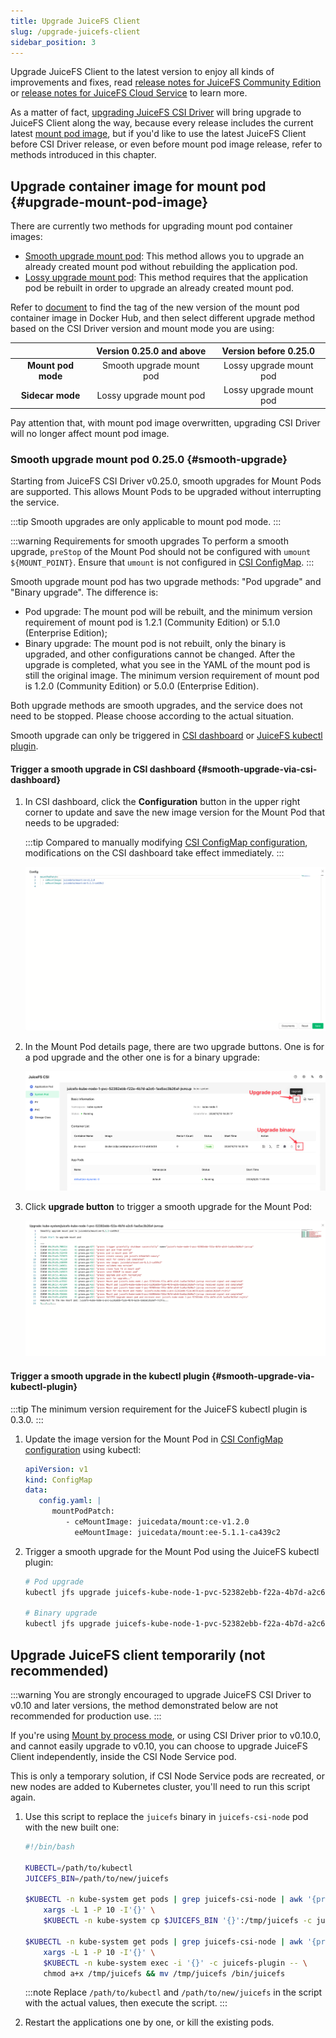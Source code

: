 ```yaml
---
title: Upgrade JuiceFS Client
slug: /upgrade-juicefs-client
sidebar_position: 3
---
```


Upgrade JuiceFS Client to the latest version to enjoy all kinds of improvements and fixes, read [release notes for JuiceFS Community Edition](https://github.com/juicedata/juicefs/releases) or [release notes for JuiceFS Cloud Service](https://juicefs.com/docs/cloud/release) to learn more.

As a matter of fact, [upgrading JuiceFS CSI Driver](./upgrade-csi-driver.md) will bring upgrade to JuiceFS Client along the way, because every release includes the current latest [mount pod image](../guide/custom-image.md#ce-ee-separation), but if you'd like to use the latest JuiceFS Client before CSI Driver release, or even before mount pod image release, refer to methods introduced in this chapter.

## Upgrade container image for mount pod {#upgrade-mount-pod-image}

There are currently two methods for upgrading mount pod container images:

- [Smooth upgrade mount pod](#smooth-upgrade): This method allows you to upgrade an already created mount pod without rebuilding the application pod.
- [Lossy upgrade mount pod](../guide/custom-image.md#overwrite-mount-pod-image): This method requires that the application pod be rebuilt in order to upgrade an already created mount pod.

Refer to [document](../guide/custom-image.md#ce-ee-separation) to find the tag of the new version of the mount pod container image in Docker Hub, and then select different upgrade method based on the CSI Driver version and mount mode you are using:

|                    | Version 0.25.0 and above | Version before 0.25.0   |
|:------------------:|:------------------------:|:-----------------------:|
| **Mount pod mode** | Smooth upgrade mount pod | Lossy upgrade mount pod |
| **Sidecar mode**   | Lossy upgrade mount pod  | Lossy upgrade mount pod |

Pay attention that, with mount pod image overwritten, upgrading CSI Driver will no longer affect mount pod image.

### Smooth upgrade mount pod <VersionAdd>0.25.0</VersionAdd> {#smooth-upgrade}

Starting from JuiceFS CSI Driver v0.25.0, smooth upgrades for Mount Pods are supported. This allows Mount Pods to be upgraded without interrupting the service.

:::tip
Smooth upgrades are only applicable to mount pod mode.
:::

:::warning Requirements for smooth upgrades
To perform a smooth upgrade, `preStop` of the Mount Pod should not be configured with `umount ${MOUNT_POINT}`. Ensure that `umount` is not configured in [CSI ConfigMap](./../guide/configurations.md#configmap).
:::

Smooth upgrade mount pod has two upgrade methods: "Pod upgrade" and "Binary upgrade". The difference is:

- Pod upgrade: The mount pod will be rebuilt, and the minimum version requirement of mount pod is 1.2.1 (Community Edition) or 5.1.0 (Enterprise Edition);
- Binary upgrade: The mount pod is not rebuilt, only the binary is upgraded, and other configurations cannot be changed. After the upgrade is completed, what you see in the YAML of the mount pod is still the original image. The minimum version requirement of mount pod is 1.2.0 (Community Edition) or 5.0.0 (Enterprise Edition).

Both upgrade methods are smooth upgrades, and the service does not need to be stopped. Please choose according to the actual situation.

Smooth upgrade can only be triggered in [CSI dashboard](./troubleshooting.md#csi-dashboard) or [JuiceFS kubectl plugin](./troubleshooting.md#kubectl-plugin).

#### Trigger a smooth upgrade in CSI dashboard {#smooth-upgrade-via-csi-dashboard}

1. In CSI dashboard, click the **Configuration** button in the upper right corner to update and save the new image version for the Mount Pod that needs to be upgraded:

   :::tip
   Compared to manually modifying [CSI ConfigMap configuration](./../guide/configurations.md#configmap), modifications on the CSI dashboard take effect immediately.
   :::

   ![CSI dashboard config mount pod image](../images/upgrade-image.png)

2. In the Mount Pod details page, there are two upgrade buttons. One is for a pod upgrade and the other one is for a binary upgrade:

   ![CSI dashboard mount pod upgrade button](../images/upgrade-menu.png)

3. Click **upgrade button** to trigger a smooth upgrade for the Mount Pod:

    ![CSI dashboard mount pod smooth upgrade](../images/smooth-upgrade.png)

#### Trigger a smooth upgrade in the kubectl plugin {#smooth-upgrade-via-kubectl-plugin}

:::tip
The minimum version requirement for the JuiceFS kubectl plugin is 0.3.0.
:::

1. Update the image version for the Mount Pod in [CSI ConfigMap configuration](./../guide/configurations.md#configmap) using kubectl:

    ```yaml
    apiVersion: v1
    kind: ConfigMap
    data:
       config.yaml: |
          mountPodPatch:
             - ceMountImage: juicedata/mount:ce-v1.2.0
               eeMountImage: juicedata/mount:ee-5.1.1-ca439c2
    ```

2. Trigger a smooth upgrade for the Mount Pod using the JuiceFS kubectl plugin:

    ```bash
    # Pod upgrade
    kubectl jfs upgrade juicefs-kube-node-1-pvc-52382ebb-f22a-4b7d-a2c6-1aa5ac3b26af-ebngyg --recreate

    # Binary upgrade
    kubectl jfs upgrade juicefs-kube-node-1-pvc-52382ebb-f22a-4b7d-a2c6-1aa5ac3b26af-ebngyg
    ```

## Upgrade JuiceFS client temporarily (not recommended)

:::warning
You are strongly encouraged to upgrade JuiceFS CSI Driver to v0.10 and later versions, the method demonstrated below are not recommended for production use.
:::

If you're using [Mount by process mode](../introduction.md#by-process), or using CSI Driver prior to v0.10.0, and cannot easily upgrade to v0.10, you can choose to upgrade JuiceFS Client independently, inside the CSI Node Service pod.

This is only a temporary solution, if CSI Node Service pods are recreated, or new nodes are added to Kubernetes cluster, you'll need to run this script again.

1. Use this script to replace the `juicefs` binary in `juicefs-csi-node` pod with the new built one:

   ```bash
   #!/bin/bash

   KUBECTL=/path/to/kubectl
   JUICEFS_BIN=/path/to/new/juicefs

   $KUBECTL -n kube-system get pods | grep juicefs-csi-node | awk '{print $1}' | \
       xargs -L 1 -P 10 -I'{}' \
       $KUBECTL -n kube-system cp $JUICEFS_BIN '{}':/tmp/juicefs -c juicefs-plugin

   $KUBECTL -n kube-system get pods | grep juicefs-csi-node | awk '{print $1}' | \
       xargs -L 1 -P 10 -I'{}' \
       $KUBECTL -n kube-system exec -i '{}' -c juicefs-plugin -- \
       chmod a+x /tmp/juicefs && mv /tmp/juicefs /bin/juicefs
   ```

   :::note
   Replace `/path/to/kubectl` and `/path/to/new/juicefs` in the script with the actual values, then execute the script.
   :::

2. Restart the applications one by one, or kill the existing pods.
